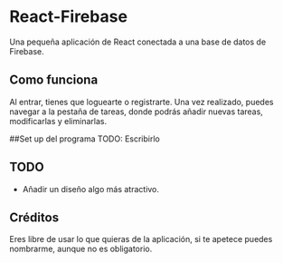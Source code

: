 # React-Firebase
Una pequeña aplicación de React conectada a una base de datos de Firebase. 

## Como funciona
Al entrar, tienes que loguearte o registrarte. Una vez realizado, puedes navegar a la pestaña de tareas, donde podrás añadir nuevas tareas, modificarlas y eliminarlas.

##Set up del programa
TODO: Escribirlo

## TODO
- Añadir un diseño algo más atractivo.

## Créditos
Eres libre de usar lo que quieras de la aplicación, si te apetece puedes nombrarme, aunque no es obligatorio.
